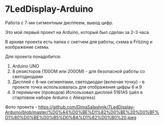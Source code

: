 # 7LedDisplay-Arduino
Работа с 7-ми сигментным дисплеем, вывод цифр.

 Это мой первый проект на Arduino, который был сделан за 2-3 часа

 В архиве проекта есть папка с скетчем для работы, схема в Fritzing и изображение схемы. 

Для проекта понадобится:
  1. Arduino UNO
  2. 8 резисторов (100ОМ или 200ОМ) - для безопасной работы со светодиодами
  3. Дисплей с 8-ми сигментами, светодиодаи (включая точку) - в проекте точка использовалась для отображения цифры 6 и 9
  4. 9 перемычек (проводов)
  Использовал дисплей 5161A5 (шёл в стартовом наборе Arduino с Aliexpress)


  Фото проекта - https://github.com/DimaSalashnik/7LedDisplay-Arduino/blob/master/%D0%A4%D0%BE%D1%82%D0%BE%20%D0%BF%D1%80%D0%BE%D0%B5%D0%BA%D1%82%D0%B0%20.jpeg
